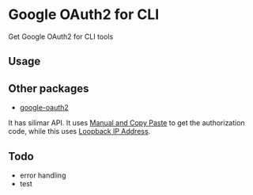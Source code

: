 # Google OAuth2 for CLI
Get Google OAuth2 for CLI tools

## Usage

## Other packages

- [google-oauth2](https://github.com/pbrisbin/google-oauth2)

It has silimar API. It uses [Manual and Copy Paste](https://developers.google.com/identity/protocols/OAuth2InstalledApp#redirect-uri_alternative) to get the authorization code, while this uses [Loopback IP Address](https://developers.google.com/identity/protocols/OAuth2InstalledApp#redirect-uri_loopback).

## Todo

- error handling
- test
